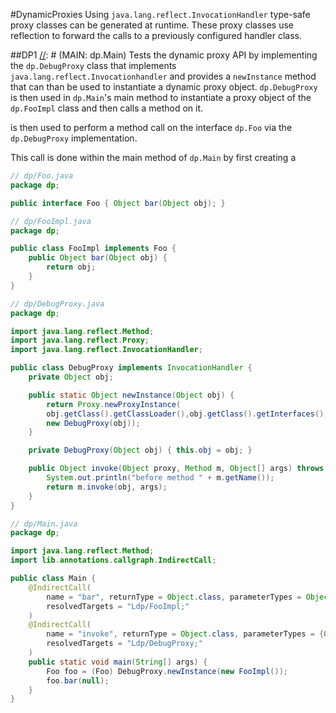 #DynamicProxies
Using `java.lang.reflect.InvocationHandler` type-safe proxy classes can be generated at runtime.
These proxy classes use reflection to forward the calls to a previously configured handler class.

##DP1
[//]: # (MAIN: dp.Main) 
Tests the dynamic proxy API by implementing the ```dp.DebugProxy``` class that implements ```java.lang.reflect.Invocationhandler```
and provides a ```newInstance``` method that can than be used to instantiate a dynamic proxy object.
```dp.DebugProxy``` is then used in ```dp.Main```'s main method to instantiate a proxy object of the
```dp.FooImpl``` class and then calls a method on it.

is then used to perform a method call on the interface ```dp.Foo``` via the ```dp.DebugProxy``` implementation.

This call is done within the main method of ```dp.Main``` by first creating a 

```java
// dp/Foo.java
package dp;

public interface Foo { Object bar(Object obj); }
```

```java
// dp/FooImpl.java
package dp;

public class FooImpl implements Foo {
	public Object bar(Object obj) {
		return obj;
	}
}
```

```java
// dp/DebugProxy.java
package dp;

import java.lang.reflect.Method;
import java.lang.reflect.Proxy;
import java.lang.reflect.InvocationHandler;

public class DebugProxy implements InvocationHandler {
    private Object obj;

    public static Object newInstance(Object obj) {
        return Proxy.newProxyInstance(
        obj.getClass().getClassLoader(),obj.getClass().getInterfaces(),
        new DebugProxy(obj));
    }

    private DebugProxy(Object obj) { this.obj = obj; }

    public Object invoke(Object proxy, Method m, Object[] args) throws Throwable {
        System.out.println("before method " + m.getName());
        return m.invoke(obj, args);
    }
}
```

```java
// dp/Main.java
package dp;

import java.lang.reflect.Method;
import lib.annotations.callgraph.IndirectCall;

public class Main {
	@IndirectCall(
        name = "bar", returnType = Object.class, parameterTypes = Object.class, line = 17,
        resolvedTargets = "Ldp/FooImpl;"
    )
    @IndirectCall(
        name = "invoke", returnType = Object.class, parameterTypes = {Object.class, Method.class, Object[].class}, line = 17,
        resolvedTargets = "Ldp/DebugProxy;"
    )
	public static void main(String[] args) {
		Foo foo = (Foo) DebugProxy.newInstance(new FooImpl());
		foo.bar(null);
	}
}
```
[//]: # (END)
